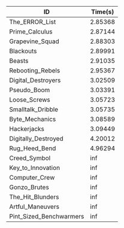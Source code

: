 |ID|Time(s)|
|-|-|
|The_ERROR_List|2.85368|
|Prime_Calculus|2.87144|
|Grapevine_Squad|2.88303|
|Blackouts|2.89991|
|Beasts|2.91035|
|Rebooting_Rebels|2.95367|
|Digital_Destroyers|3.02509|
|Pseudo_Boom|3.03391|
|Loose_Screws|3.05723|
|Smalltalk_Dribble|3.05735|
|Byte_Mechanics|3.08589|
|Hackerjacks|3.09449|
|Digitally_Destroyed|4.20012|
|Rug_Heed_Bend|4.96294|
|Creed_Symbol|inf|
|Key_to_Innovation|inf|
|Computer_Crew|inf|
|Gonzo_Brutes|inf|
|The_Hit_Blunders|inf|
|Artful_Maneuvers|inf|
|Pint_Sized_Benchwarmers|inf|
